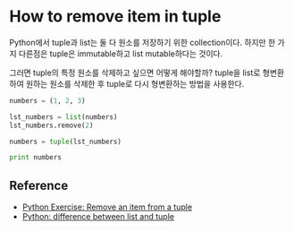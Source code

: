 # How to remove item in tuple

Python에서 tuple과 list는 둘 다 원소를 저장하기 위한 collection이다. 하지만 한 가지 다른점은 tuple은 immutable하고 list mutable하다는 것이다. 

그러면 tuple의 특정 원소를 삭제하고 싶으면 어떻게 해야할까?
tuple을 list로 형변환하여 원하는 원소를 삭제한 후 tuple로 다시 형변환하는 방법을 사용한다. 

```python
numbers = (1, 2, 3)

lst_numbers = list(numbers)
lst_numbers.remove(2)

numbers = tuple(lst_numbers)

print numbers
```


## Reference

* [Python Exercise: Remove an item from a tuple](https://www.w3resource.com/python-exercises/tuple/python-tuple-exercise-12.php)
* [Python: difference between list and tuple](https://www.hacksparrow.com/python-difference-between-list-and-tuple.html)